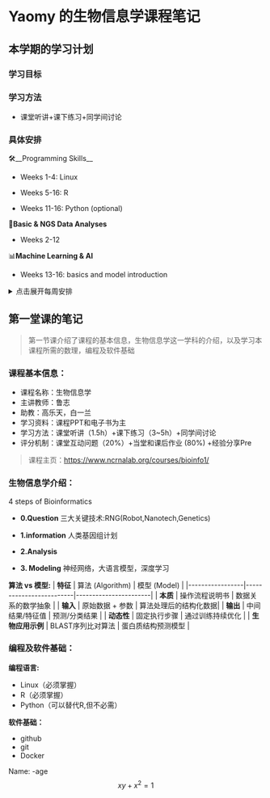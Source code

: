 




# Yaomy 的生物信息学课程笔记
## 本学期的学习计划
### 学习目标

### 学习方法
- 课堂听讲+课下练习+同学间讨论
### 具体安排
🛠️__Programming Skills__

- Weeks 1-4: Linux

- Weeks 5-16: R

- Weeks 11-16: Python (optional)

🧠__Basic & NGS Data Analyses__

- Weeks 2-12

📊__Machine Learning & AI__

- Weeks 13-16: basics and model introduction

<details>
  <summary>点击展开每周安排</summary>
- [x] Week1:了解课程目标和内容，掌握 Linux 基本操作命令。
- [ ] Week2:Bioinfo Introduction II+Linux练习
- [ ] Week3:
- [ ] Week4:
- [ ] Week5:
- [ ] Week6:
- [ ] Week7:
- [ ] Week8:
- [ ] Week9:
- [ ] Week10:
- [ ] Week11:
- [ ] Week12:
- [ ] Week13:
- [ ] Week14:
- [ ] Week15:
- [ ] Week16:
</details>





## 第一堂课的笔记
>第一节课介绍了课程的基本信息，生物信息学这一学科的介绍，以及学习本课程所需的数理，编程及软件基础

### 课程基本信息：
- 课程名称：生物信息学
- 主讲教师：鲁志
- 助教：高乐天，白一兰
- 学习资料：课程PPT和电子书为主
- 学习方法：课堂听讲（1.5h）+课下练习（3~5h）+同学间讨论
- 评分机制：课堂互动问题（20%）+当堂和课后作业  (80%) +经验分享Pre
>课程主页：https://www.ncrnalab.org/courses/bioinfo1/

### 生物信息学介绍：
4 steps of Bioinformatics
- __0.Question__
  三大关键技术:RNG(Robot,Nanotech,Genetics)
- __1.information__
  人类基因组计划
- __2.Analysis__
  
- __3. Modeling__
  神经网络，大语言模型，深度学习

__算法 vs 模型:__
| **特征**        | 算法 (Algorithm)         | 模型 (Model)          |
|-----------------|-------------------------|-----------------------|
| **本质**        | 操作流程说明书           | 数据关系的数学抽象    |
| **输入**        | 原始数据 + 参数          | 算法处理后的结构化数据|
| **输出**        | 中间结果/特征值          | 预测/分类结果         |
| **动态性**      | 固定执行步骤             | 通过训练持续优化      |
| **生物应用示例** | BLAST序列比对算法        | 蛋白质结构预测模型    |

### 编程及软件基础：
__编程语言:__
- Linux（必须掌握）
- R（必须掌握）
- Python（可以替代R,但不必需）
  
__软件基础：__
- github
- git
- Docker


Name: <NAME>
-age
$$xy+x^2=1$$
